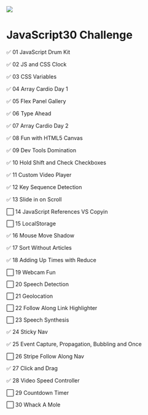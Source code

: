 [﻿![](https://javascript30.com/images/JS3-social-share.png)](https://JavaScript30.com)

# JavaScript30 Challenge

✅ 01 JavaScript Drum Kit

✅ 02 JS and CSS Clock

✅ 03 CSS Variables

✅ 04 Array Cardio Day 1

✅ 05 Flex Panel Gallery

✅ 06 Type Ahead

✅ 07 Array Cardio Day 2

✅ 08 Fun with HTML5 Canvas

✅ 09 Dev Tools Domination

✅ 10 Hold Shift and Check Checkboxes

✅ 11 Custom Video Player

✅ 12 Key Sequence Detection

✅ 13 Slide in on Scroll

⬜️ 14 JavaScript References VS Copyin

⬜️ 15 LocalStorage

✅ 16 Mouse Move Shadow

✅ 17 Sort Without Articles

✅ 18 Adding Up Times with Reduce

⬜️ 19 Webcam Fun

⬜️ 20 Speech Detection

⬜️ 21 Geolocation

⬜️ 22 Follow Along Link Highlighter

⬜️ 23 Speech Synthesis

✅ 24 Sticky Nav

✅ 25 Event Capture, Propagation, Bubbling and Once

⬜️ 26 Stripe Follow Along Nav

✅ 27 Click and Drag

✅ 28 Video Speed Controller

⬜️ 29 Countdown Timer

⬜️ 30 Whack A Mole
